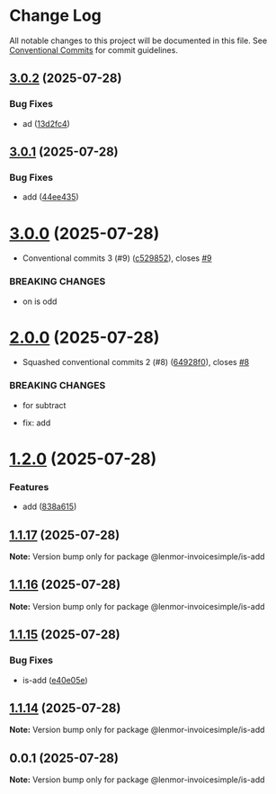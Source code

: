 # Change Log

All notable changes to this project will be documented in this file.
See [Conventional Commits](https://conventionalcommits.org) for commit guidelines.

## [3.0.2](https://github.com/lenmor-invoicesimple/monorepo-test-4/compare/@lenmor-invoicesimple/is-add@3.0.1...@lenmor-invoicesimple/is-add@3.0.2) (2025-07-28)

### Bug Fixes

- ad ([13d2fc4](https://github.com/lenmor-invoicesimple/monorepo-test-4/commit/13d2fc44f319adfe3721b710010232a188f67ec3))

## [3.0.1](https://github.com/lenmor-invoicesimple/monorepo-test-4/compare/@lenmor-invoicesimple/is-add@3.0.0...@lenmor-invoicesimple/is-add@3.0.1) (2025-07-28)

### Bug Fixes

- add ([44ee435](https://github.com/lenmor-invoicesimple/monorepo-test-4/commit/44ee4353abd0bc14618457e5fa65b013f7d964ac))

# [3.0.0](https://github.com/lenmor-invoicesimple/monorepo-test-4/compare/@lenmor-invoicesimple/is-add@2.0.0...@lenmor-invoicesimple/is-add@3.0.0) (2025-07-28)

- Conventional commits 3 (#9) ([c529852](https://github.com/lenmor-invoicesimple/monorepo-test-4/commit/c529852c5638f16c199b551358c10b0d8c8303d3)), closes [#9](https://github.com/lenmor-invoicesimple/monorepo-test-4/issues/9)

### BREAKING CHANGES

- on is odd

# [2.0.0](https://github.com/lenmor-invoicesimple/monorepo-test-4/compare/@lenmor-invoicesimple/is-add@1.2.0...@lenmor-invoicesimple/is-add@2.0.0) (2025-07-28)

- Squashed conventional commits 2 (#8) ([64928f0](https://github.com/lenmor-invoicesimple/monorepo-test-4/commit/64928f07ccc138b8c7323a2c8d6fbefd24ebe4de)), closes [#8](https://github.com/lenmor-invoicesimple/monorepo-test-4/issues/8)

### BREAKING CHANGES

- for subtract

- fix: add

# [1.2.0](https://github.com/lenmor-invoicesimple/monorepo-test-4/compare/@lenmor-invoicesimple/is-add@1.1.17...@lenmor-invoicesimple/is-add@1.2.0) (2025-07-28)

### Features

- add ([838a615](https://github.com/lenmor-invoicesimple/monorepo-test-4/commit/838a6151c1aa351a8a31bb80b6ffa69eebb6b482))

## [1.1.17](https://github.com/lenmor-invoicesimple/monorepo-test-4/compare/@lenmor-invoicesimple/is-add@1.1.16...@lenmor-invoicesimple/is-add@1.1.17) (2025-07-28)

**Note:** Version bump only for package @lenmor-invoicesimple/is-add

## [1.1.16](https://github.com/lenmor-invoicesimple/monorepo-test-4/compare/@lenmor-invoicesimple/is-add@1.1.15...@lenmor-invoicesimple/is-add@1.1.16) (2025-07-28)

**Note:** Version bump only for package @lenmor-invoicesimple/is-add

## [1.1.15](https://github.com/lenmor-invoicesimple/monorepo-test-4/compare/@lenmor-invoicesimple/is-add@1.1.14...@lenmor-invoicesimple/is-add@1.1.15) (2025-07-28)

### Bug Fixes

- is-add ([e40e05e](https://github.com/lenmor-invoicesimple/monorepo-test-4/commit/e40e05eb02abc8a60f767e300040894b36b514f7))

## [1.1.14](https://github.com/lenmor-invoicesimple/monorepo-test-4/compare/@lenmor-invoicesimple/is-add@0.0.1...@lenmor-invoicesimple/is-add@1.1.14) (2025-07-28)

**Note:** Version bump only for package @lenmor-invoicesimple/is-add

## 0.0.1 (2025-07-28)

**Note:** Version bump only for package @lenmor-invoicesimple/is-add
